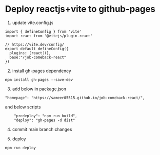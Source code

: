# Deploy reactjs+vite to github-pages
1. update vite.config.js

```
import { defineConfig } from 'vite'
import react from '@vitejs/plugin-react'

// https://vite.dev/config/
export default defineConfig({
  plugins: [react()],
  base:"/job-comeback-react"
})

```

2. install gh-pages dependency

```
npm install gh-pages --save-dev
```


3. add below in package.json

```
"homepage": "https://sameer05515.github.io/job-comeback-react/",
```

and below scripts

```
    "predeploy": "npm run build",
    "deploy": "gh-pages -d dist"
```

4. commit main branch changes

5. deploy

```
npm run deploy
```